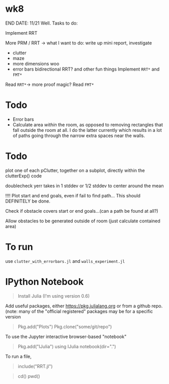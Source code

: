 # wk8
END DATE: 11/21
Well. Tasks to do: 

Implement RRT

More PRM / RRT -> what I want to do: write up mini report, investigate
* clutter
* maze
* more dimensions woo
* error bars
bidirectional RRT? and other fun things Implement `RRT*` and `FMT*`

Read `RRT*`-> more proof magic?  Read `FMT*`



# Todo
* Error bars
* Calculate area *within* the room, as opposed to removing rectangles that fall
outside the room at all. I do the latter currently which results in a lot of
paths going through the narrow extra spaces near the walls.

# Todo
plot one of each pClutter, together on a subplot,  directly within the clutterExp() code

doublecheck yerr takes in 1 stddev or 1/2 stddev to center around the mean

!!!! Plot start and end goals, even if fail to find path...
This should DEFINITELY be done.


Check if obstacle covers start or end goals...(can a path be found at all?)

Allow obstacles to be generated outside of room (just calculate contained area)


# To run
use 
`clutter_with_errorbars.jl`
and 
`walls_experiment.jl`


# IPython Notebook

> Install Julia (I'm using version 0.6)

Add useful packages, either https://pkg.julialang.org or from a github repo.
(note: many of the "official registered" packages may be for a specific version

> Pkg.add("Plots")
> Pkg.clone("some/git/repo")


To use the Jupyter interactive browser-based "notebook"
> Pkg.add("IJulia")
> using IJulia
> notebook(dir=".")


To run a file,
> include("RRT.jl")

> cd()
> pwd()

